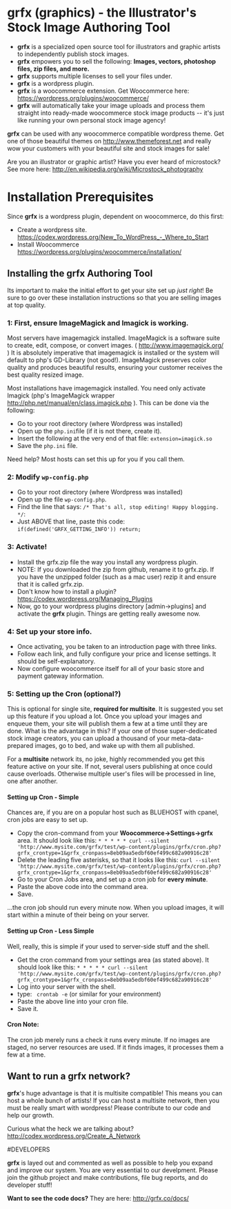 # grfx (graphics) - the Illustrator's Stock Image Authoring Tool

 - **grfx** is a specialized open source tool for illustrators and graphic artists to independently publish stock images.
 - **grfx** empowers you to sell the following: **Images, vectors, photoshop files, zip files, and more.**
 - **grfx** supports multiple licenses to sell your files under.
 - **grfx** is a wordpress plugin.
 - **grfx** is a woocommerce extension. Get Woocommerce here: https://wordpress.org/plugins/woocommerce/
 - **grfx** will automatically take your image uploads and process them straight into ready-made woocommerce stock image products -- it's just like running your own personal stock image agency!

**grfx** can be used with any woocommerce compatible wordpress theme. Get one of those beautiful themes on http://www.themeforest.net and really wow your customers with your beautiful site and stock images for sale!

Are you an illustrator or graphic artist? Have you ever heard of microstock? See more here: http://en.wikipedia.org/wiki/Microstock_photography

# Installation Prerequisites 
Since **grfx** is a wordpress plugin, dependent on woocommerce, do this first:
 - Create a wordpress site. https://codex.wordpress.org/New_To_WordPress_-_Where_to_Start
 - Install Woocommerce https://wordpress.org/plugins/woocommerce/installation/

## Installing the grfx Authoring Tool
Its important to make the initial effort to get your site set up *just right*! Be sure to go over these installation instructions so that you are selling images at top quality.

### 1: First, ensure ImageMagick and Imagick is working.
Most servers have imagemagick installed. ImageMagick is a software suite to create, edit, compose, or convert images. ( http://www.imagemagick.org/ ) It is absolutely imperative that imagemagick is installed or the system will default to php's GD-Library (not good!). ImageMagick preserves color quality and produces beautiful results, ensuring your customer receives the best quality resized image.

Most installations have imagemagick installed. You need only activate Imagick (php's ImageMagick wrapper http://php.net/manual/en/class.imagick.php ). This can be done via the following:

 - Go to your root directory (where Wordpress was installed)
 - Open up the ```php.ini```file (if it is not there, create it).
 - Insert the following at the very end of that file: ```extension=imagick.so```
 - Save the ```php.ini``` file.
 
Need help? Most hosts can set this up for you if you call them.

### 2: Modify ```wp-config.php```

 - Go to your root directory (where Wordpress was installed)
 - Open up the file ```wp-config.php```.
 - Find the line that says: ```/* That's all, stop editing! Happy blogging. */```:
 - Just ABOVE that line, paste this code: ```if(defined('GRFX_GETTING_INFO')) return; ```

### 3: Activate!

- Install the grfx.zip file the way you install any wordpress plugin. 
- NOTE: If you downloaded the zip from github, rename it to grfx.zip. If you have the unzipped folder (such as a mac user) rezip it and ensure that it is called grfx.zip. 
- Don't know how to install a plugin? https://codex.wordpress.org/Managing_Plugins
- Now, go to your wordpress plugins directory [admin->plugins] and activate the **grfx** plugin. Things are getting really awesome now.

### 4: Set up your store info.

- Once activating, you be taken to an introduction page with three links.
- Follow each link, and fully configure your price and license settings. It should be self-explanatory.
- Now configure woocommerce itself for all of your basic store and payment gateway information.

### 5: Setting up the Cron (optional?)
This is optional for single site, **required for multisite**. It is suggested you set up this feature if you upload a lot. Once you upload your images and enqueue them, your site will publish them a few at a time until they are done. What is the advantage in this? If your one of those super-dedicated stock image creators, you can upload a thousand of your meta-data-prepared images, go to bed, and wake up with them all published.

For a **multisite** network its, no joke, highly recommended you get this feature active on your site. If not, several users publishing at once could cause overloads. Otherwise multiple user's files will be processed in line, one after another. 

#### Setting up Cron - Simple
Chances are, if you are on a popular host such as BLUEHOST with cpanel, cron jobs are easy to set up. 
- Copy the cron-command from your **Woocommerce->Settings->grfx** area. It should look like this:
```* * * * * curl --silent 'http://www.mysite.com/grfx/test/wp-content/plugins/grfx/cron.php?grfx_crontype=1&grfx_cronpass=8eb09aa5edbf60ef499c682a90916c28'```
- Delete the leading five asterisks, so that it looks like this: 
```curl --silent 'http://www.mysite.com/grfx/test/wp-content/plugins/grfx/cron.php?grfx_crontype=1&grfx_cronpass=8eb09aa5edbf60ef499c682a90916c28'```
- Go to your Cron Jobs area, and set up a cron job for **every minute**. 
- Paste the above code into the command area. 
- Save.

...the cron job should run every minute now. When you upload images, it will start within a minute of their being on your server.

#### Setting up Cron - Less Simple
Well, really, this is simple if your used to server-side stuff and the shell. 
- Get the cron command from your settings area (as stated above). It should look like this: ```* * * * * curl --silent 'http://www.mysite.com/grfx/test/wp-content/plugins/grfx/cron.php?grfx_crontype=1&grfx_cronpass=8eb09aa5edbf60ef499c682a90916c28'```
- Log into your server with the shell. 
- type: ``` crontab -e``` (or similar for your environment)
- Paste the above line into your cron file.
- Save it.

#### Cron Note:
The cron job merely runs a check it runs every minute. If no images are staged, no server resources are used. If it finds images, it processes them a few at a time.

## Want to run a grfx network?
**grfx**'s huge advantage is that it is multisite compatible! This means you can host a whole bunch of artists! If you can host a multisite network, then you must be really smart with wordpress! Please contribute to our code and help our growth.

Curious what the heck we are talking about? http://codex.wordpress.org/Create_A_Network

#DEVELOPERS

**grfx** is layed out and commented as well as possible to help you expand and improve our system. You are very essential to our develpment. Please join the github project and make contributions, file bug reports, and do developer stuff! 

**Want to see the code docs?** They are here: http://grfx.co/docs/
